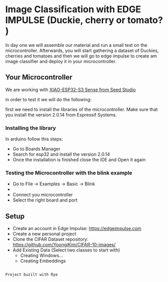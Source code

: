 # Image Classification with EDGE IMPULSE (Duckie, cherry or tomato? )
In day one we will assemble our material and run a small test on the microcontroller. Afterwards, you will start gathering a dataset of Duckies, cherries and tomatoes and then we will go to edge impulse to create am image classifier and deploy it in your microcontroller.

## Your Microcontroller
We are working with [XIAO-ESP32-S3 Sense from Seed Studio](https://www.seeedstudio.com/XIAO-ESP32S3-Sense-p-5639.html)

in order to test it we will do the following:

first we need to install the libraries of the microcontroller. Make sure that you install the version 2.0.14 from Espressif Systems.

### Installing the library
In arduino follow this steps:

- Go to Boards Manager
- Search for esp32 and install the version 2.0.14
- Once the installation is finished close the IDE and Open it again


### Testing the Microcontroller with the blink example
- Go to File -> Examples -> Basic -> Blink
- 
- Connect you microcontroller
- Select the right board and port

## Setup
- Create an account in Edge Impulse: https://edgeimpulse.com
- Create a new personal project
- Clone the CIFAR Dataset repository: https://github.com/YoongiKim/CIFAR-10-images/
- Add Existing Data (Select two classes to start with)
    - Creating Windows...
    - Creating Embeddings


```

Project buzilt with Rye
